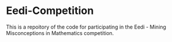 # Eedi-Competition
This is a repoitory of the code for participating in the Eedi - Mining Misconceptions in Mathematics competition.

